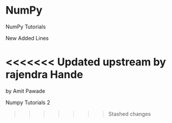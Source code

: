 # NumPy
NumPy Tutorials

New Added Lines

<<<<<<< Updated upstream
by rajendra Hande
=======
by Amit Pawade

Numpy Tutorials 2
>>>>>>> Stashed changes
